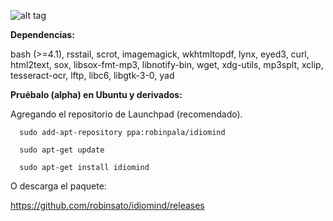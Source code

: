 ![alt tag](https://github.com/sniparse/sniparse.github.io/blob/master/images/shot.png)



<b>Dependencias:</b>

bash (>=4.1), rsstail, scrot, imagemagick, wkhtmltopdf, lynx, eyed3, curl, html2text, sox, libsox-fmt-mp3, libnotify-bin, wget, xdg-utils, mp3splt, xclip, tesseract-ocr, lftp, libc6, libgtk-3-0, yad



<b>Pruébalo (alpha) en Ubuntu y derivados:</b>

Agregando el repositorio de Launchpad (recomendado).

      sudo add-apt-repository ppa:robinpala/idiomind
      
      sudo apt-get update
      
      sudo apt-get install idiomind
      

O descarga el paquete:

https://github.com/robinsato/idiomind/releases
